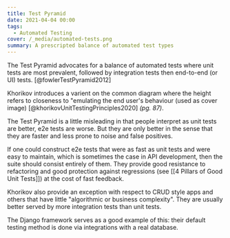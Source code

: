 ```yaml
---
title: Test Pyramid
date: 2021-04-04 00:00
tags:
  - Automated Testing
cover: /_media/automated-tests.png
summary: A prescripted balance of automated test types
---
```


The Test Pyramid advocates for a balance of automated tests where unit tests are most prevalent, followed by integration tests then end-to-end (or UI) tests. [@fowlerTestPyramid2012]

Khorikov introduces a varient on the common diagram where the height refers to closeness to "emulating the end user's behaviour (used as cover image) [@khorikovUnitTestingPrinciples2020] *(pg. 87)*.

The Test Pyramid is a little misleading in that people interpret as unit tests are better, e2e tests are worse. But they are only better in the sense that they are faster and less prone to noise and false positives.

If one could construct e2e tests that were as fast as unit tests and were easy to maintain, which is sometimes the case in API development, then the suite should consist entirely of them. They provide good resistance to refactoring and good protection against regressions (see [[4 Pillars of Good Unit Tests]]) at the cost of fast feedback.

Khorikov also provide an exception with respect to CRUD style apps and others that have little "algorithmic or business complexity". They are usually better served by more integration tests than unit tests.

The Django framework serves as a good example of this: their default testing method is done via integrations with a real database.
